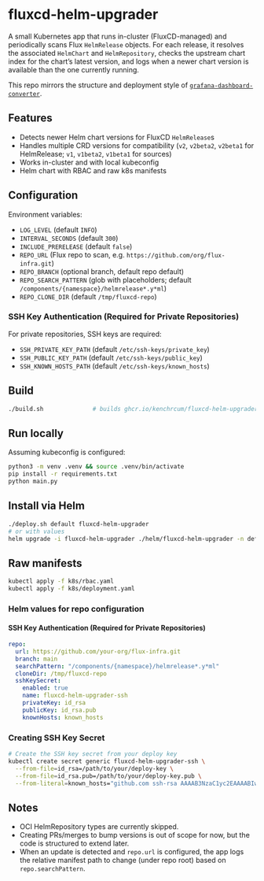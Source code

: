 # fluxcd-helm-upgrader

A small Kubernetes app that runs in-cluster (FluxCD-managed) and periodically scans Flux `HelmRelease` objects. For each release, it resolves the associated `HelmChart` and `HelmRepository`, checks the upstream chart index for the chart’s latest version, and logs when a newer chart version is available than the one currently running.

This repo mirrors the structure and deployment style of [`grafana-dashboard-converter`](https://github.com/kenchrcum/grafana-dashboard-converter).

## Features
- Detects newer Helm chart versions for FluxCD `HelmRelease`s
- Handles multiple CRD versions for compatibility (`v2`, `v2beta2`, `v2beta1` for HelmRelease; `v1`, `v1beta2`, `v1beta1` for sources)
- Works in-cluster and with local kubeconfig
- Helm chart with RBAC and raw k8s manifests

## Configuration
Environment variables:
- `LOG_LEVEL` (default `INFO`)
- `INTERVAL_SECONDS` (default `300`)
- `INCLUDE_PRERELEASE` (default `false`)
 - `REPO_URL` (Flux repo to scan, e.g. `https://github.com/org/flux-infra.git`)
 - `REPO_BRANCH` (optional branch, default repo default)
 - `REPO_SEARCH_PATTERN` (glob with placeholders; default `/components/{namespace}/helmrelease*.y*ml`)
 - `REPO_CLONE_DIR` (default `/tmp/fluxcd-repo`)

### SSH Key Authentication (Required for Private Repositories)
For private repositories, SSH keys are required:
- `SSH_PRIVATE_KEY_PATH` (default `/etc/ssh-keys/private_key`)
- `SSH_PUBLIC_KEY_PATH` (default `/etc/ssh-keys/public_key`)
- `SSH_KNOWN_HOSTS_PATH` (default `/etc/ssh-keys/known_hosts`)

## Build
```bash
./build.sh              # builds ghcr.io/kenchrcum/fluxcd-helm-upgrader:latest
```

## Run locally
Assuming kubeconfig is configured:
```bash
python3 -m venv .venv && source .venv/bin/activate
pip install -r requirements.txt
python main.py
```

## Install via Helm
```bash
./deploy.sh default fluxcd-helm-upgrader
# or with values
helm upgrade -i fluxcd-helm-upgrader ./helm/fluxcd-helm-upgrader -n default -f ./examples/sample-values.yaml
```

## Raw manifests
```bash
kubectl apply -f k8s/rbac.yaml
kubectl apply -f k8s/deployment.yaml
```

### Helm values for repo configuration

#### SSH Key Authentication (Required for Private Repositories)
```yaml
repo:
  url: https://github.com/your-org/flux-infra.git
  branch: main
  searchPattern: "/components/{namespace}/helmrelease*.y*ml"
  cloneDir: /tmp/fluxcd-repo
  sshKeySecret:
    enabled: true
    name: fluxcd-helm-upgrader-ssh
    privateKey: id_rsa
    publicKey: id_rsa.pub
    knownHosts: known_hosts
```

### Creating SSH Key Secret
```bash
# Create the SSH key secret from your deploy key
kubectl create secret generic fluxcd-helm-upgrader-ssh \
  --from-file=id_rsa=/path/to/your/deploy-key \
  --from-file=id_rsa.pub=/path/to/your/deploy-key.pub \
  --from-literal=known_hosts="github.com ssh-rsa AAAAB3NzaC1yc2EAAAABIwAAAQEAq2A7hRGmdnm9tUDbO9IDSwBK6TbQa+PXYPCPy6rbTrTtw7PHkccKrpp0yVhp5HdEIcKr6pLlVDBfOLX9QUsyCOV0wzfjIJNlGEYsdlLJizHhbn2mUjvSAHQqZETYP81eFzLQNnPHt4EVVUh7VfDESU84KezmD5QlWpXLmvU31/yMf+Se8xhHTvKSCZIFImWwoG6mbUoWf9nzpIoaSjB+weqqUUmpaaasXVal72J+UX2B+2RPW3RcT0eOzQgqlJL3RKrTJvdsjE3JEAvGq3lGHSZXy28G3skua2SmVi/w4yCE6gbODqnTWlg7+wC604ydGXA8VJiS5ap43JXiUFFAaQ=="
```


## Notes
- OCI HelmRepository types are currently skipped.
- Creating PRs/merges to bump versions is out of scope for now, but the code is structured to extend later.
 - When an update is detected and `repo.url` is configured, the app logs the relative manifest path to change (under repo root) based on `repo.searchPattern`.
